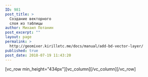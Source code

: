 ```yaml
---
ID: 981
post_title: >
  Создание векторного
  слоя из таблицы
author: Михаил Потанин
post_excerpt: ""
layout: page
permalink: >
  http://geomixer.kirilletc.me/docs/manual/add-bd-vector-layer/
published: true
post_date: 2018-07-19 11:43:20
---
```

[vc_row min_height="434px"][vc_column][/vc_column][/vc_row]